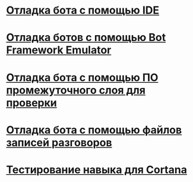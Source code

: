<!-- # [Debug guidelines](../v4sdk/bot-builder-testing-debugging.md) -->
# [Отладка бота с помощью IDE](../bot-service-debug-bot.md)
# [Отладка ботов с помощью Bot Framework Emulator](../bot-service-debug-emulator.md)
# [Отладка бота с помощью ПО промежуточного слоя для проверки](../bot-service-debug-inspection-middleware.md)
# [Отладка бота с помощью файлов записей разговоров](../v4sdk/bot-builder-debug-transcript.md)
# [Тестирование навыка для Cortana](../bot-service-debug-cortana-skill.md)
